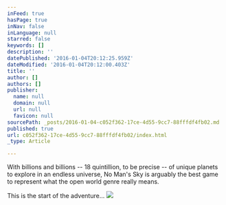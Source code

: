 ```yaml
---
inFeed: true
hasPage: true
inNav: false
inLanguage: null
starred: false
keywords: []
description: ''
datePublished: '2016-01-04T20:12:25.959Z'
dateModified: '2016-01-04T20:12:00.403Z'
title: ''
author: []
authors: []
publisher:
  name: null
  domain: null
  url: null
  favicon: null
sourcePath: _posts/2016-01-04-c052f362-17ce-4d55-9cc7-88fffdf4fb02.md
published: true
url: c052f362-17ce-4d55-9cc7-88fffdf4fb02/index.html
_type: Article

---
```

With billions and billions -- 18 quintillion, to be precise -- of unique planets to explore in an endless universe, No Man's Sky is arguably the best game to represent what the open world genre really means.

This is the start of the adventure... ![](https://the-grid-user-content.s3-us-west-2.amazonaws.com/efe35956-e468-44bf-a316-c4c40efe8f9c.jpg)